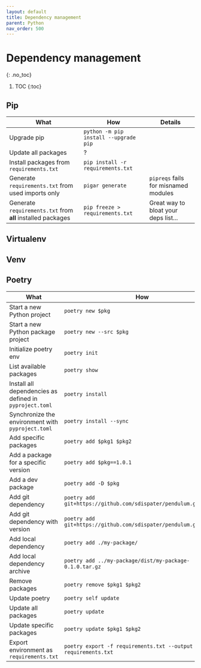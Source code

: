 ```yaml
---
layout: default
title: Dependency management
parent: Python
nav_order: 500
---
```


# Dependency management
{: .no_toc}

1. TOC
{:toc}

## Pip

| What | How | Details |
|---|---|---|
| Upgrade pip | `python -m pip install --upgrade pip` | |
| Update all packages | ? | |
| Install packages from `requirements.txt` | `pip install -r requirements.txt` | |
| Generate `requirements.txt` from used imports only | `pigar generate` | `pipreqs` fails for misnamed modules | 
| Generate `requirements.txt` from **all** installed packages | `pip freeze > requirements.txt` | Great way to bloat your deps list... |


## Virtualenv

## Venv

## Poetry

| What | How | Details |
|---|---|---|
| Start a new Python project | `poetry new $pkg` | |
| Start a new Python package project | `poetry new --src $pkg` | |
| Initialize poetry env | `poetry init` | |
| List available packages | `poetry show` | |
| Install all dependencies as defined in `pyproject.toml` | `poetry install` | |
| Synchronize the environment with `pyproject.toml` | `poetry install --sync` | |
| Add specific packages | `poetry add $pkg1 $pkg2` | |
| Add a package for a specific version | `poetry add $pkg==1.0.1` | |
| Add a dev package | `poetry add -D $pkg` | |
| Add git dependency | `poetry add git+https://github.com/sdispater/pendulum.git` | |
| Add git dependency with version | `poetry add git+https://github.com/sdispater/pendulum.git#2.0.5` | |
| Add local dependency | `poetry add ./my-package/` | |
| Add local dependency archive | `poetry add ../my-package/dist/my-package-0.1.0.tar.gz` | |
| Remove packages | `poetry remove $pkg1 $pkg2` | |
| Update poetry | `poetry self update` | |
| Update all packages | `poetry update` | |
| Update specific packages | `poetry update $pkg1 $pkg2` | | 
| Export environment as `requirements.txt` | `poetry export -f requirements.txt --output requirements.txt` | |
